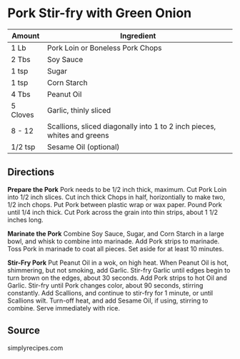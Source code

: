 # Pork Stir-fry with Green Onion

Amount | Ingredient
----|----
1 Lb | Pork Loin or Boneless Pork Chops
2 Tbs | Soy Sauce
1 tsp | Sugar
1 tsp | Corn Starch 
4 Tbs | Peanut Oil
5 Cloves | Garlic, thinly sliced
8 - 12 | Scallions, sliced diagonally into 1 to 2 inch pieces, whites and greens
1/2 tsp | Sesame Oil (optional)

## Directions

**Prepare the Pork**
Pork needs to be 1/2 inch thick, maximum.
Cut Pork Loin into 1/2 inch slices.
Cut inch thick Chops in half, horizontially to make two, 1/2 inch chops.
Put Pork between plastic wrap or wax paper.
Pound Pork until 1/4 inch thick.
Cut Pork across the grain into thin strips, about 1 1/2 inches long.

**Marinate the Pork**
Combine Soy Sauce, Sugar, and Corn Starch in a large bowl, and whisk to combine into marinade.
Add Pork strips to marinade.
Toss Pork in marinade to coat all pieces.
Set aside for at least 10 minutes.

**Stir-Fry Pork**
Put Peanut Oil in a wok, on high heat.
When Peanut Oil is hot, shimmering, but not smoking, add Garlic.
Stir-fry Garlic until edges begin to turn brown on the edges, about 30 seconds.
Add Pork strips to hot Oil and Garlic.
Stir-fry until Pork changes color, about 90 seconds, stirring constantly.
Add Scallions, and continue to stir-fry for 1 minute, or until Scallions wilt.
Turn-off heat, and add Sesame Oil, if using, stirring to combine.
Serve immediately with rice.

## Source
simplyrecipes.com
